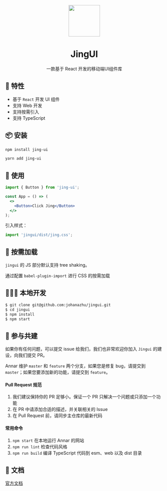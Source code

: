 <p align="center">
  <img width="100" src="https://i.loli.net/2021/07/07/jV4wc98UW5ELlCS.png">
</p>

<h1 align="center">JingUI</h1>

<div align="center">一款基于 React 开发的移动端UI组件库</div>

## 💫 特性

- 基于 `React` 开发 UI 组件
- 支持 Web 开发
- 支持按需引入
- 支持 TypeScript

## 📦 安装

```bash
npm install jing-ui
```

```bash
yarn add jing-ui
```

## 🎀 使用

```jsx
import { Button } from 'jing-ui';

const App = () => (
  <>
    <Button>Click Jing</Button>
  </>
);
```

引入样式：

```jsx
import 'jingui/dist/jing.css';
```

## 🥡 按需加载

`jingui` 的 JS 部分默认支持 tree shaking。

通过配置 `babel-plugin-import` 进行 CSS 的按需加载

## 🧑🏻‍💻 本地开发

```bash
$ git clone git@github.com:johanazhu/jingui.git
$ cd jingui
$ npm install
$ npm start
```

## 🤝 参与共建

如果你有任何问题，可以提交 issue 给我们，我们也非常欢迎你加入 `Jingui` 的建设，向我们提交 PR。

Annar 维护 `master` 和 `feature` 两个分支，如果您是修复 bug，请提交到 `master`；如果您要添加新的功能，请提交到 `feature`。

#### Pull Request 规范

1. 我们建议保持你的 PR 足够小。保证一个 PR 只解决一个问题或只添加一个功能
2. 在 PR 中请添加合适的描述，并关联相关的 Issue
3. 在 Pull Request 前，请同步主仓库的最新代码

#### 常用命令

1. `npm start` 在本地运行 Annar 的网站
2. `npm run lint` 检查代码风格
3. `npm run build` 编译 TypeScript 代码到 esm、web 以及 dist 目录

## 🍭 文档

[官方文档](http://jingui.azhubaby.com/)
